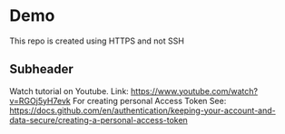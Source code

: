 # Demo
This repo is created using HTTPS and not SSH

## Subheader

Watch tutorial on Youtube.
Link: https://www.youtube.com/watch?v=RGOj5yH7evk
For creating personal Access Token See:
https://docs.github.com/en/authentication/keeping-your-account-and-data-secure/creating-a-personal-access-token
